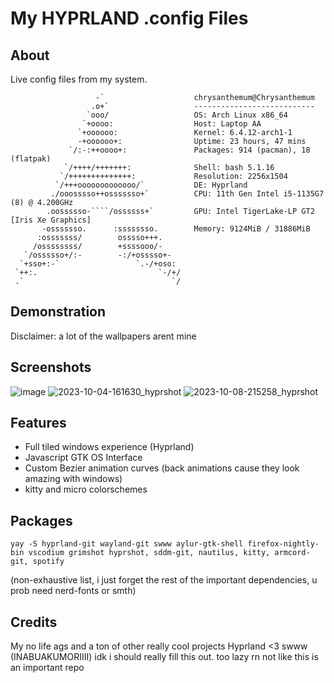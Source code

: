 # My HYPRLAND .config Files

## About
Live config files from my system.

```
                   -`                    chrysanthemum@Chrysanthemum 
                  .o+`                   --------------------------- 
                 `ooo/                   OS: Arch Linux x86_64 
                `+oooo:                  Host: Laptop AA 
               `+oooooo:                 Kernel: 6.4.12-arch1-1 
               -+oooooo+:                Uptime: 23 hours, 47 mins 
             `/:-:++oooo+:               Packages: 914 (pacman), 18 (flatpak) 
            `/++++/+++++++:              Shell: bash 5.1.16 
           `/++++++++++++++:             Resolution: 2256x1504 
          `/+++ooooooooooooo/`           DE: Hyprland 
         ./ooosssso++osssssso+`          CPU: 11th Gen Intel i5-1135G7 (8) @ 4.200GHz 
        .oossssso-````/ossssss+`         GPU: Intel TigerLake-LP GT2 [Iris Xe Graphics] 
       -osssssso.      :ssssssso.        Memory: 9124MiB / 31886MiB 
      :osssssss/        osssso+++.
     /ossssssss/        +ssssooo/-
   `/ossssso+/:-        -:/+osssso+-
  `+sso+:-`                 `.-/+oso:
 `++:.                           `-/+/
 .`                                 `/
```

## Demonstration
Disclaimer: a lot of the wallpapers arent mine
## Screenshots
![image](https://github.com/luyu-wu/Config/assets/116970666/b5a7dfb7-0007-4b55-82b0-c63e74570fb8)
![2023-10-04-161630_hyprshot](https://github.com/luyu-wu/Config/assets/116970666/9b58ba1f-e6d5-408f-b4ab-a6ab9e317fdd)
![2023-10-08-215258_hyprshot](https://github.com/luyu-wu/Config/assets/116970666/69eac52d-1342-48d6-bbe9-1d1c98f70490)




## Features
- Full tiled windows experience (Hyprland)
- Javascript GTK OS Interface
- Custom Bezier animation curves (back animations cause they look amazing with windows)
- kitty and micro colorschemes

## Packages

```
yay -S hyprland-git wayland-git swww aylur-gtk-shell firefox-nightly-bin vscodium grimshot hyprshot, sddm-git, nautilus, kitty, armcord-git, spotify
```
(non-exhaustive list, i just forget the rest of the important dependencies, u prob need nerd-fonts or smth)
## Credits

My no life
ags and a ton of other really cool projects
Hyprland <3
swww (INABUAKUMORIIII)
idk i should really fill this out. too lazy rn not like this is an important repo
